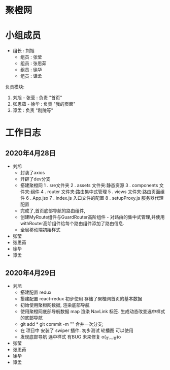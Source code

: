 # 聚橙网

# 小组成员

- 组长 : 刘旭
  - 组员 : 张莹
  - 组员 : 张思茹
  - 组员 : 徐华
  - 组员 : 谭孟

负责模块:

1.  刘旭 - 张莹 : 负责 "首页"
2.  张思茹 - 徐华 : 负责 "我的页面"
3.  谭孟 : 负责 "剧院等"

# 工作日志

## 2020年4月28日

- 刘旭
  - 封装了axios
  - 开辟了dev分支
  - 搭建聚橙网
        	    1 . sre文件夹
            	2 . assets 文件夹:静态资源
                3 . components 文件夹:组件
                4 . router 文件夹:路由集中式管理
                5 . views 文件夹:路由页面组件
                6 . App.jsx
            	7 . index.js 入口文件的配置
                8 . setupProxy.js 服务器代理配置
  - 完成了,首页底部导航的路由组件,
  - 创建MyRoute组件与GuardRouter高阶组件 - 对路由的集中式管理,并使用withRouter高阶组件给每个路由组件添加了路由信息.
  - 全局移动端初始样式
- 张莹
- 张思茹
- 徐华
- 谭孟

## 2020年4月29日

- 刘旭
  - 搭建配置 redux
  - 搭建配置 react-redux 初步使用  存储了聚橙网首页的基本数据
  - 初始使用聚橙网数据, 渲染底部导航
  - 使用聚橙网底部导航数据 map 渲染 NavLink 标签. 生成动态改变选中样式的底部导航
  - git add * git commit -m "" 合并一次分支;
  - 在 项目中 安装了 swiper 插件. 初步测试 轮播图 可以使用
  - 发现底部导航 选中样式 有BUG 未来修复  o(╥﹏╥)o
- 张莹
- 张思茹
- 徐华
- 谭孟